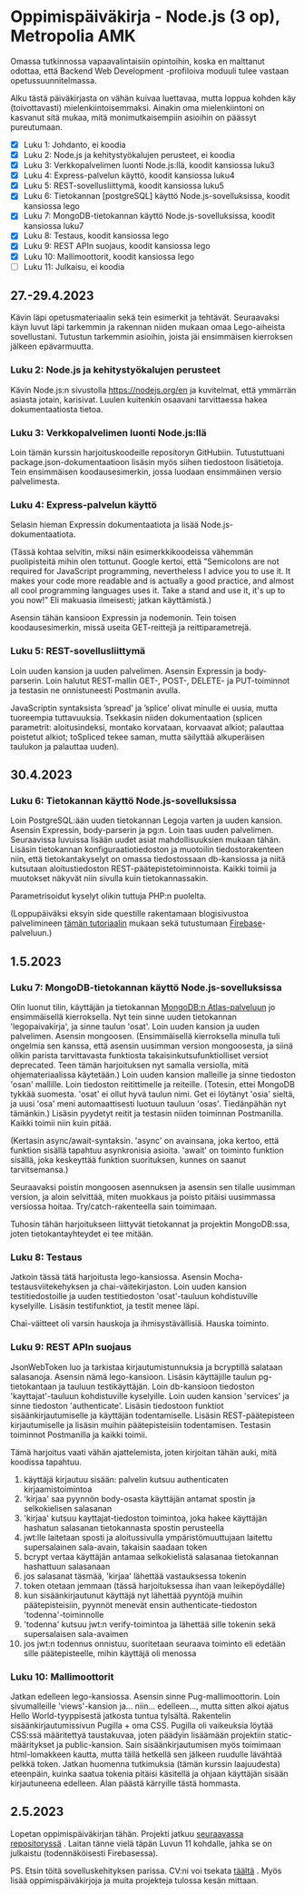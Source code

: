 # Oppimispäiväkirja - Node.js (3 op), Metropolia AMK

Omassa tutkinnossa vapaavalintaisiin opintoihin, koska en malttanut odottaa, että Backend Web Development -profiloiva moduuli tulee vastaan opetussuunnitelmassa.

Alku tästä päiväkirjasta on vähän kuivaa luettavaa, mutta loppua kohden käy (toivottavasti) mielenkiintoisemmaksi. Ainakin oma mielenkiintoni on kasvanut sitä 
mukaa, mitä monimutkaisempiin asioihin on päässyt pureutumaan.

- [x] Luku 1: Johdanto, ei koodia
- [x] Luku 2: Node.js ja kehitystyökalujen perusteet, ei koodia
- [x] Luku 3: Verkkopalvelimen luonti Node.js:llä, koodit kansiossa luku3
- [x] Luku 4: Express-palvelun käyttö, koodit kansiossa luku4
- [x] Luku 5: REST-sovellusliittymä, koodit kansiossa luku5
- [x] Luku 6: Tietokannan [postgreSQL] käyttö Node.js-sovelluksissa, koodit kansiossa lego
- [x] Luku 7: MongoDB-tietokannan käyttö Node.js-sovelluksissa, koodit kansiossa luku7
- [x] Luku 8: Testaus, koodit kansiossa lego
- [x] Luku 9: REST APIn suojaus, koodit kansiossa lego
- [x] Luku 10: Mallimoottorit, koodit kansiossa lego
- [ ] Luku 11: Julkaisu, ei koodia

## 27.-29.4.2023

Kävin läpi opetusmateriaalin sekä tein esimerkit ja tehtävät. Seuraavaksi käyn luvut läpi tarkemmin ja 
rakennan niiden mukaan omaa Lego-aiheista sovellustani. Tutustun tarkemmin asioihin, joista jäi ensimmäisen 
kierroksen jälkeen epävarmuutta.

### Luku 2: Node.js ja kehitystyökalujen perusteet

Kävin Node.js:n sivustolla https://nodejs.org/en ja kuvitelmat, että ymmärrän asiasta jotain, karisivat. 
Luulen kuitenkin osaavani tarvittaessa hakea dokumentaatiosta tietoa.

### Luku 3: Verkkopalvelimen luonti Node.js:llä

Loin tämän kurssin harjoituskoodeille repositoryn GitHubiin. Tutustuttuani package.json-dokumentaatioon 
lisäsin myös siihen tiedostoon lisätietoja. Tein ensimmäisen koodausesimerkin, jossa luodaan ensimmäinen 
versio palvelimesta.

### Luku 4: Express-palvelun käyttö

Selasin hieman Expressin dokumentaatiota ja lisää Node.js-dokumentaatiota.

(Tässä kohtaa selvitin, miksi näin esimerkkikoodeissa vähemmän puolipisteitä mihin olen tottunut. 
Google kertoi, että ”Semicolons are not required for JavaScript programming, nevertheless I advice you to use it. 
It makes your code more readable and is actually a good practice, and almost all cool programming languages uses it. 
Take a stand and use it, it's up to you now!” Eli makuasia ilmeisesti; jatkan käyttämistä.)

Asensin tähän kansioon Expressin ja nodemonin. Tein toisen koodausesimerkin, missä useita GET-reittejä ja reittiparametrejä.

### Luku 5: REST-sovellusliittymä
Loin uuden kansion ja uuden palvelimen. Asensin Expressin ja body-parserin. Loin halutut REST-mallin GET-, POST-, 
DELETE- ja PUT-toiminnot ja testasin ne onnistuneesti Postmanin avulla.

JavaScriptin syntaksista ’spread’ ja ’splice’ olivat minulle ei uusia, mutta tuoreempia tuttavuuksia. 
Tsekkasin niiden dokumentaation (splicen parametrit: aloitusindeksi, montako korvataan, korvaavat alkiot; palauttaa poistetut alkiot; 
toSpliced tekee saman, mutta säilyttää alkuperäisen taulukon ja palauttaa uuden).

## 30.4.2023

### Luku 6: Tietokannan käyttö Node.js-sovelluksissa

Loin PostgreSQL:ään uuden tietokannan Legoja varten ja uuden kansion. Asensin Expressin, body-parserin ja pg:n. 
Loin taas uuden palvelimen. Seuraavissa luvuissa lisään uudet asiat mahdollisuuksien mukaan tähän. Lisäsin tietokannan konfiguraatiotiedoston 
ja muotoilin tiedostorakenteen niin, että tietokantakyselyt on omassa tiedostossaan db-kansiossa ja niitä kutsutaan aloitustiedoston 
REST-päätepistetoiminnoista. Kaikki toimii ja muutokset näkyvät niin sivulla kuin tietokannassakin.

Parametrisoidut kyselyt olikin tuttuja PHP:n puolelta.

(Loppupäiväksi eksyin side questille rakentamaan blogisivustoa palvelimineen 
[tämän tutoriaalin](https://dev.to/themodernweb/fullstack-how-to-create-a-working-blogging-website-with-pure-html-css-and-js-in-2021-9di) 
mukaan sekä tutustumaan [Firebase](https://firebase.google.com/)-palveluun.)

## 1.5.2023

### Luku 7: MongoDB-tietokannan käyttö Node.js-sovelluksissa

Olin luonut tilin, käyttäjän ja tietokannan [MongoDB:n Atlas-palveluun](https://www.mongodb.com/atlas/database) jo ensimmäisellä kierroksella. 
Nyt tein sinne uuden tietokannan 'legopaivakirja', ja sinne taulun 'osat'. Loin uuden kansion ja uuden palvelimen. Asensin mongoosen. 
(Ensimmäisellä kierroksella minulla tuli ongelmia sen kanssa, että asensin uusimman version mongoosesta, ja siinä olikin parista tarvittavasta 
funktiosta takaisinkutsufunktiolliset versiot deprecated. Teen tämän harjoituksen nyt samalla versiolla, mitä ohjemateriaalissa käytetään.) 
Loin uuden kansion malleille ja sinne tiedoston 'osan' mallille. Loin tiedoston reitittimelle ja reiteille. (Totesin, ettei MongoDB tykkää suomesta. 
'osat' ei ollut hyvä taulun nimi. Get ei löytänyt 'osia' sieltä, ja uusi 'osa' meni automaattisesti luotuun tauluun 'osas'. Tiedänpähän nyt tämänkin.) 
Lisäsin pyydetyt reitit ja testasin niiden toiminnan Postmanilla. Kaikki toimii niin kuin pitää.

(Kertasin async/await-syntaksin. 'async' on avainsana, joka kertoo, että funktion sisällä tapahtuu asynkronisia asioita. 'await' on toiminto funktion 
sisällä, joka keskeyttää funktion suorituksen, kunnes on saanut tarvitsemansa.)

Seuraavaksi poistin mongoosen asennuksen ja asensin sen tilalle uusimman version, ja aloin selvittää, miten muokkaus ja poisto pitäisi
uusimmassa versiossa hoitaa. Try/catch-rakenteella sain toimimaan.

Tuhosin tähän harjoitukseen liittyvät tietokannat ja projektin MongoDB:ssa, joten tietokantayhteydet ei tee mitään.

### Luku 8: Testaus

Jatkoin tässä tätä harjoitusta lego-kansiossa. Asensin Mocha-testausviitekehyksen ja chai-väitekirjaston. Loin uuden kansion testitiedostoille ja 
uuden testitiedoston 'osat'-tauluun kohdistuville kyselyille. Lisäsin testifunktiot, ja testit menee läpi.

Chai-väitteet oli varsin hauskoja ja ihmisystävällisiä. Hauska toiminto.

### Luku 9: REST APIn suojaus

JsonWebToken luo ja tarkistaa kirjautumistunnuksia ja bcryptillä salataan salasanoja. Asensin nämä lego-kansioon. Lisäsin käyttäjille taulun pg-tietokantaan 
ja tauluun testikäyttäjän. Loin db-kansioon tiedoston 'kayttajat'-tauluun kohdistuville kyselyille. Loin uuden kansion 'services' ja sinne tiedoston 
'authenticate'. Lisäsin tiedostoon funktiot sisäänkirjautumiselle ja käyttäjän todentamiselle. Lisäsin REST-päätepisteen kirjautumiselle ja lisäsin muihin
päätepisteisiin todentamisen. Testasin toiminnot Postmanilla ja kaikki toimii.

Tämä harjoitus vaati vähän ajattelemista, joten kirjoitan tähän auki, mitä koodissa tapahtuu.

1. käyttäjä kirjautuu sisään: palvelin kutsuu authenticaten kirjaamistoimintoa
2. 'kirjaa' saa pyynnön body-osasta käyttäjän antamat spostin ja selkokielisen salasanan
3. 'kirjaa' kutsuu kayttajat-tiedoston toimintoa, joka hakee käyttäjän hashatun salasanan tietokannasta spostin perusteella
4. jwt:lle laitetaan sposti ja aloitussivulla ympäristömuuttujaan laitettu supersalainen sala-avain, takaisin saadaan token
5. bcrypt vertaa käyttäjän antamaa selkokielistä salasanaa tietokannan hashattuun salasanaan
6. jos salasanat täsmää, 'kirjaa' lähettää vastauksessa tokenin
7. token otetaan jemmaan (tässä harjoituksessa ihan vaan leikepöydälle)
8. kun sisäänkirjautunut käyttäjä nyt lähettää pyyntöjä muihin päätepisteisiin, pyynnöt menevät ensin authenticate-tiedoston 'todenna'-toiminnolle
9. 'todenna' kutsuu jwt:n verify-toimintoa ja lähettää sille tokenin sekä supersalaisen sala-avaimen
10. jos jwt:n todennus onnistuu, suoritetaan seuraava toiminto eli edetään sille päätepisteelle, mihin käyttäjä oli menossa

### Luku 10: Mallimoottorit

Jatkan edelleen lego-kansiossa. Asensin sinne Pug-mallimoottorin. Loin sivumalleille 'views'-kansion ja... niin... edelleen..., mutta sitten alkoi ajatus 
Hello World-tyyppisestä jatkosta tuntua tylsältä. Rakentelin sisäänkirjautumissivun Pugilla + oma CSS. Pugilla oli vaikeuksia löytää CSS:ssä määritettyä 
taustakuvaa, joten päädyin lisäämään projektiin static-määritykset ja public-kansion. Sain sisäänkirjautumisen myös toimimaan html-lomakkeen kautta, mutta 
tällä hetkellä sen jälkeen ruudulle lävähtää pelkkä token. Jatkan huomenna tutkimuksia (tämän kurssin laajuudesta) eteenpäin, kuinka saatua tokenia pitäisi
käsitellä ja ohjaan käyttäjän sisään kirjautuneena edelleen. Alan päästä kärryille tästä hommasta.

## 2.5.2023

Lopetan oppimispäiväkirjan tähän. Projekti jatkuu [seuraavassa repositoryssä](https://github.com/VirveR/NodeJS-Pug-projekti) . Laitan tänne vielä täpän
Luvun 11 kohdalle, jahka se on julkaistu (todennäköisesti Firebasessa).

PS. Etsin töitä sovelluskehityksen parissa. CV:ni voi tsekata [täältä](https://virver.github.io/) . Myös lisää oppimispäiväkirjoja ja muita projekteja 
tulossa kesän mittaan.








